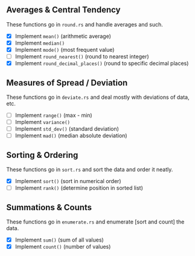 ## Averages & Central Tendency
These functions go in `round.rs` and handle averages and such.

- [X] Implement `mean()` (arithmetic average)
- [X] Implement `median()`
- [X] Implement `mode()` (most frequent value)
- [ ] Implement `round_nearest()` (round to nearest integer)
- [X] Implement `round_decimal_places()` (round to specific decimal places)

## Measures of Spread / Deviation
These functions go in `deviate.rs` and deal mostly with deviations of data, etc.

- [ ] Implement `range()` (max - min)
- [ ] Implement `variance()`
- [ ] Implement `std_dev()` (standard deviation)
- [ ] Implement `mad()` (median absolute deviation)

## Sorting & Ordering
These functions go in `sort.rs` and sort the data and order it neatly.

- [X] Implement `sort()` (sort in numerical order)
- [ ] Implement `rank()` (determine position in sorted list)

## Summations & Counts
These functions go in `enumerate.rs` and enumerate [sort and count] the data.

- [X] Implement `sum()` (sum of all values)
- [X] Implement `count()` (number of values)
